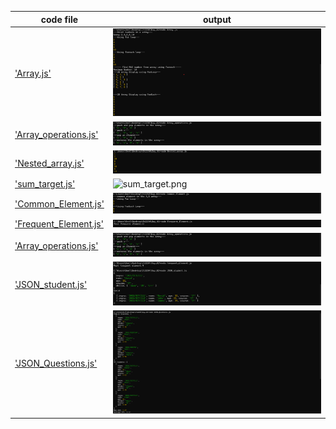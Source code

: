 | code file | output |
|-----------|--------|
|['Array.js'](./Codes/Array.js)|![Array.png](./Outputs/Array.png)|
|['Array_operations.js'](./Codes/Array_operations.js)|![Array_operations.png](./Outputs/Array_operations.png)|
|['Nested_array.js'](./Codes/Nested_array.js)|![Nested_array.png](./Outputs/Nested_array.png)|
|['sum_target.js'](./Codes/sum_target.js)|![sum_target.png](./Outputs/sum_target.png)|
|['Common_Element.js'](./Codes/Common_Element.js)|![Common_Element.png](./Outputs/Common_Element.png)|
|['Frequent_Element.js'](./Codes/Frequent_Element.js)|![Frequent_Element.png](./Outputs/Frequent_Element.png)|
|['Array_operations.js'](./Codes/Array_operations.js)|![Array_operations.png](./Outputs/Array_operations.png)|
|['JSON_student.js'](./Codes/JSON_student.js)|![JSON_student.png](./Outputs/JSON_student.png)|
|['JSON_Questions.js'](./Codes/JSON_Questions.js)|![JSON_Questions.png](./Outputs/JSON_Questions.png)|
